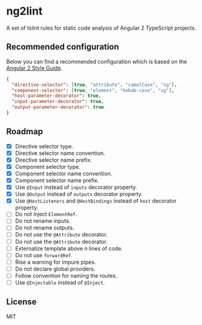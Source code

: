 # ng2lint

A set of tslint rules for static code analysis of Angular 2 TypeScript projects.

## Recommended configuration

Below you can find a recommended configuration which is based on the [Angular 2 Style Guide](https://github.com/mgechev/angular2-style-guide).

```json
{
  "directive-selector": [true, "attribute", "camelCase", "sg"],
  "component-selector": [true, "element", "kebab-case", "sg"],
  "host-parameter-decorator": true,
  "input-parameter-decorator": true,
  "output-parameter-decorator": true
}
```

## Roadmap

- [x] Directive selector type.
- [x] Directive selector name convention.
- [x] Directive selector name prefix.
- [x] Component selector type.
- [x] Component selector name convention.
- [x] Component selector name prefix.
- [x] Use `@Input` instead of `inputs` decorator property.
- [x] Use `@Output` instead of `outputs` decorator property.
- [x] Use `@HostListeners` and `@HostBindings` instead of `host` decorator property.
- [ ] Do not inject `ElementRef`.
- [ ] Do not rename inputs.
- [ ] Do not rename outputs.
- [ ] Do not use the `@Attribute` decorator.
- [ ] Do not use the `@Attribute` decorator.
- [ ] Externalize template above *n* lines of code.
- [ ] Do not use `forwardRef`.
- [ ] Rise a warning for impure pipes.
- [ ] Do not declare global providers.
- [ ] Follow convention for naming the routes.
- [ ] Use `@Injectable` instead of `@Inject`.

## License

MIT
